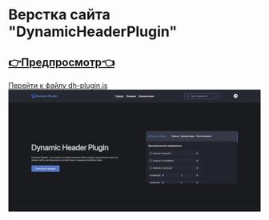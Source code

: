 # Верстка сайта "DynamicHeaderPlugin" 
## [👉Предпросмотр👈](https://franzzzz1.github.io/DynamicHeaderPlugin/)
[Перейти к файлу dh-plugin.js](dh-plugin.js)
![Preview Image](https://github.com/FranzZZz1/DynamicHeaderPlugin/raw/main/img/preview/1.jpg)

